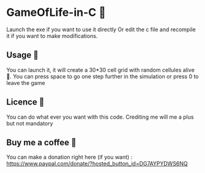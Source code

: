 # GameOfLife-in-C 👾
Launch the exe if you want to use it directly
Or edit the c file and recompile it if you want to make modifications.

## Usage 👀
You can launch it, it will create a 30*30 cell grid with random cellules alive🦠.
You can press space to go one step further in the simulation or press 0 to leave the game

## Licence 📖
You can do what ever you want with this code. 
Crediting me will me a plus but not mandatory

## Buy me a coffee 🍵
You can make a donation right here (if you want) : https://www.paypal.com/donate/?hosted_button_id=DG7AYPYDWS6NQ 
